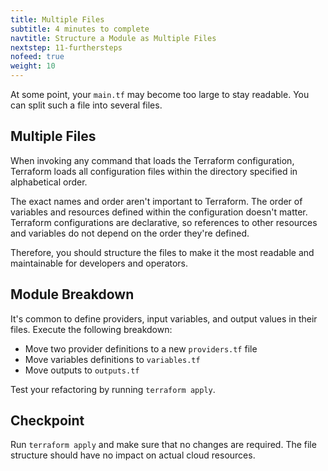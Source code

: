 ```yaml
---
title: Multiple Files
subtitle: 4 minutes to complete
navtitle: Structure a Module as Multiple Files
nextstep: 11-furthersteps
nofeed: true
weight: 10
---
```


At some point, your `main.tf` may become too large to stay readable. You can split such a file into several files.

## Multiple Files

When invoking any command that loads the Terraform configuration, Terraform loads all configuration files within the directory specified in alphabetical order.

The exact names and order aren't important to Terraform. The order of variables and resources defined within the configuration doesn't matter. Terraform configurations are declarative, so references to other resources and variables do not depend on the order they're defined.

Therefore, you should structure the files to make it the most readable and maintainable for developers and operators.

## Module Breakdown

It's common to define providers, input variables, and output values in their files. Execute the following breakdown:

- Move two provider definitions to a new `providers.tf` file
- Move variables definitions to `variables.tf`
- Move outputs to `outputs.tf`

Test your refactoring by running `terraform apply`.

## Checkpoint

Run `terraform apply` and make sure that no changes are required. The file structure should have no impact on actual cloud resources.
